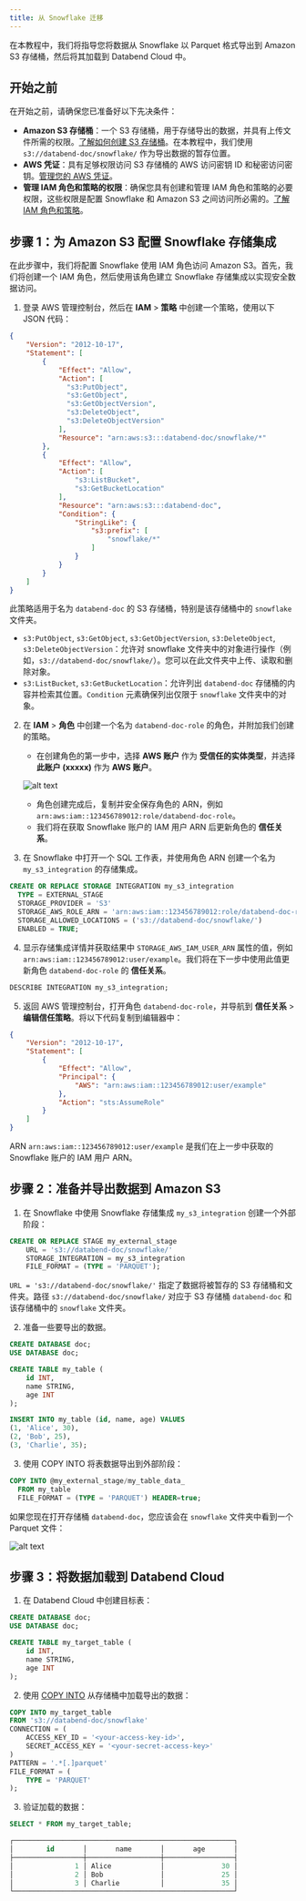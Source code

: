 ```yaml
---
title: 从 Snowflake 迁移
---
```


在本教程中，我们将指导您将数据从 Snowflake 以 Parquet 格式导出到 Amazon S3 存储桶，然后将其加载到 Databend Cloud 中。

## 开始之前

在开始之前，请确保您已准备好以下先决条件：

- **Amazon S3 存储桶**：一个 S3 存储桶，用于存储导出的数据，并具有上传文件所需的权限。[了解如何创建 S3 存储桶](https://docs.aws.amazon.com/AmazonS3/latest/userguide/create-bucket-overview.html)。在本教程中，我们使用 `s3://databend-doc/snowflake/` 作为导出数据的暂存位置。
- **AWS 凭证**：具有足够权限访问 S3 存储桶的 AWS 访问密钥 ID 和秘密访问密钥。[管理您的 AWS 凭证](https://docs.aws.amazon.com/general/latest/gr/aws-sec-cred-types.html#access-keys-and-secret-access-keys)。
- **管理 IAM 角色和策略的权限**：确保您具有创建和管理 IAM 角色和策略的必要权限，这些权限是配置 Snowflake 和 Amazon S3 之间访问所必需的。[了解 IAM 角色和策略](https://docs.aws.amazon.com/IAM/latest/UserGuide/id_roles.html)。

## 步骤 1：为 Amazon S3 配置 Snowflake 存储集成

在此步骤中，我们将配置 Snowflake 使用 IAM 角色访问 Amazon S3。首先，我们将创建一个 IAM 角色，然后使用该角色建立 Snowflake 存储集成以实现安全数据访问。

1. 登录 AWS 管理控制台，然后在 **IAM** > **策略** 中创建一个策略，使用以下 JSON 代码：

```json
{
    "Version": "2012-10-17",
    "Statement": [
        {
            "Effect": "Allow",
            "Action": [
              "s3:PutObject",
              "s3:GetObject",
              "s3:GetObjectVersion",
              "s3:DeleteObject",
              "s3:DeleteObjectVersion"
            ],
            "Resource": "arn:aws:s3:::databend-doc/snowflake/*"
        },
        {
            "Effect": "Allow",
            "Action": [
                "s3:ListBucket",
                "s3:GetBucketLocation"
            ],
            "Resource": "arn:aws:s3:::databend-doc",
            "Condition": {
                "StringLike": {
                    "s3:prefix": [
                        "snowflake/*"
                    ]
                }
            }
        }
    ]
}
```

此策略适用于名为 `databend-doc` 的 S3 存储桶，特别是该存储桶中的 `snowflake` 文件夹。

- `s3:PutObject`, `s3:GetObject`, `s3:GetObjectVersion`, `s3:DeleteObject`, `s3:DeleteObjectVersion`：允许对 snowflake 文件夹中的对象进行操作（例如，`s3://databend-doc/snowflake/`）。您可以在此文件夹中上传、读取和删除对象。
- `s3:ListBucket`, `s3:GetBucketLocation`：允许列出 `databend-doc` 存储桶的内容并检索其位置。`Condition` 元素确保列出仅限于 `snowflake` 文件夹中的对象。

2. 在 **IAM** > **角色** 中创建一个名为 `databend-doc-role` 的角色，并附加我们创建的策略。
    - 在创建角色的第一步中，选择 **AWS 账户** 作为 **受信任的实体类型**，并选择 **此账户 (xxxxx)** 作为 **AWS 账户**。

    ![alt text](../../../../static/img/documents/tutorials/trusted-entity.png)

    - 角色创建完成后，复制并安全保存角色的 ARN，例如 `arn:aws:iam::123456789012:role/databend-doc-role`。
    - 我们将在获取 Snowflake 账户的 IAM 用户 ARN 后更新角色的 **信任关系**。

3. 在 Snowflake 中打开一个 SQL 工作表，并使用角色 ARN 创建一个名为 `my_s3_integration` 的存储集成。

```sql
CREATE OR REPLACE STORAGE INTEGRATION my_s3_integration
  TYPE = EXTERNAL_STAGE
  STORAGE_PROVIDER = 'S3'
  STORAGE_AWS_ROLE_ARN = 'arn:aws:iam::123456789012:role/databend-doc-role'
  STORAGE_ALLOWED_LOCATIONS = ('s3://databend-doc/snowflake/')
  ENABLED = TRUE; 
```

4. 显示存储集成详情并获取结果中 `STORAGE_AWS_IAM_USER_ARN` 属性的值，例如 `arn:aws:iam::123456789012:user/example`。我们将在下一步中使用此值更新角色 `databend-doc-role` 的 **信任关系**。

```sql
DESCRIBE INTEGRATION my_s3_integration;
```

5. 返回 AWS 管理控制台，打开角色 `databend-doc-role`，并导航到 **信任关系** > **编辑信任策略**。将以下代码复制到编辑器中：

```json
{
    "Version": "2012-10-17",
    "Statement": [
        {
            "Effect": "Allow",
            "Principal": {
                "AWS": "arn:aws:iam::123456789012:user/example"
            },
            "Action": "sts:AssumeRole"
        }
    ]
}
```

ARN `arn:aws:iam::123456789012:user/example` 是我们在上一步中获取的 Snowflake 账户的 IAM 用户 ARN。

## 步骤 2：准备并导出数据到 Amazon S3

1. 在 Snowflake 中使用 Snowflake 存储集成 `my_s3_integration` 创建一个外部阶段：

```sql
CREATE OR REPLACE STAGE my_external_stage 
    URL = 's3://databend-doc/snowflake/' 
    STORAGE_INTEGRATION = my_s3_integration 
    FILE_FORMAT = (TYPE = 'PARQUET');
```

`URL = 's3://databend-doc/snowflake/'` 指定了数据将被暂存的 S3 存储桶和文件夹。路径 `s3://databend-doc/snowflake/` 对应于 S3 存储桶 `databend-doc` 和该存储桶中的 `snowflake` 文件夹。

2. 准备一些要导出的数据。

```sql
CREATE DATABASE doc;
USE DATABASE doc;

CREATE TABLE my_table (
    id INT,
    name STRING,
    age INT
);

INSERT INTO my_table (id, name, age) VALUES
(1, 'Alice', 30),
(2, 'Bob', 25),
(3, 'Charlie', 35);
```

3. 使用 COPY INTO 将表数据导出到外部阶段：

```sql
COPY INTO @my_external_stage/my_table_data_
  FROM my_table
  FILE_FORMAT = (TYPE = 'PARQUET') HEADER=true;
```

如果您现在打开存储桶 `databend-doc`，您应该会在 `snowflake` 文件夹中看到一个 Parquet 文件：

![alt text](../../../../static/img/documents/tutorials/bucket-folder.png)

## 步骤 3：将数据加载到 Databend Cloud

1. 在 Databend Cloud 中创建目标表：

```sql
CREATE DATABASE doc;
USE DATABASE doc;

CREATE TABLE my_target_table (
    id INT,
    name STRING,
    age INT
);
```

2. 使用 [COPY INTO](/sql/sql-commands/dml/dml-copy-into-table) 从存储桶中加载导出的数据：

```sql
COPY INTO my_target_table
FROM 's3://databend-doc/snowflake'
CONNECTION = (
    ACCESS_KEY_ID = '<your-access-key-id>',
    SECRET_ACCESS_KEY = '<your-secret-access-key>'
)
PATTERN = '.*[.]parquet'
FILE_FORMAT = (
    TYPE = 'PARQUET'
);
```

3. 验证加载的数据：

```sql
SELECT * FROM my_target_table;

┌──────────────────────────────────────────────────────┐
│        id       │       name       │       age       │
├─────────────────┼──────────────────┼─────────────────┤
│               1 │ Alice            │              30 │
│               2 │ Bob              │              25 │
│               3 │ Charlie          │              35 │
└──────────────────────────────────────────────────────┘
```